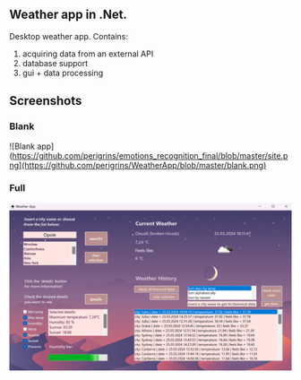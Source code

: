 ## Weather app in .Net.
Desktop weather app. Contains:
1. acquiring data from an external API
2. database support
3. gui + data processing

## Screenshots
### Blank
![Blank app](https://github.com/perigrins/emotions_recognition_final/blob/master/site.png](https://github.com/perigrins/WeatherApp/blob/master/blank.png)

### Full
![Fullk app](https://github.com/perigrins/WeatherApp/blob/master/full.png)

